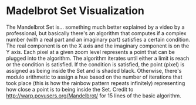 # Madelbrot Set Visualization
The Mandelbrot Set is... something much better explained by a video by a professional, but basically there's an algorithm that computes if a complex number (with a real part and an imaginary part) satisfies a certain condition. The real component is on the X axis and the imaginary component is on the Y axis. Each pixel at a given zoom level represents a point that can be plugged into the algorithm. The algorithm iterates until either a limit is reach or the condition is satisfied. If the condition is satisfied, the point (pixel) is assigned as being inside the Set and is shaded black. Otherwise, there's modulo arithmetic to assign a hue based on the number of iterations that took place (this is how the rainbow pattern repeats infinitely) representing how close a point is to being inside the Set. Credit to http://warp.povusers.org/Mandelbrot/ for 15 lines of the basic algorithm.